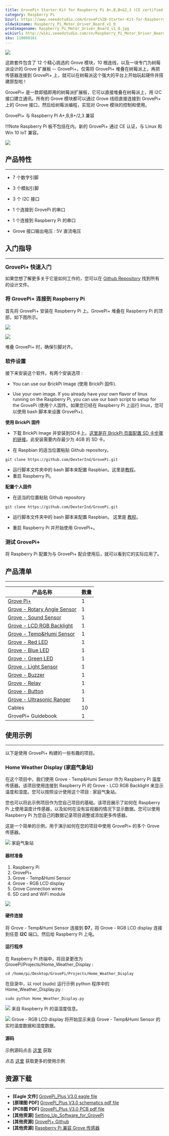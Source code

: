 ```yaml
---
title: GrovePi+ Starter Kit for Raspberry Pi A+,B,B+&2,3 (CE certified)
category: Raspberry Pi
bzurl: https://www.seeedstudio.com/GrovePi%2B-Starter-Kit-for-Raspberry-Pi-A%2B%2CB%2CB%2B%262%2C3-(CE-certified)-p-2572.html
oldwikiname: Raspberry_Pi_Motor_Driver_Board_v1_0
prodimagename: Raspberry_Pi_Motor_Driver_Board_v1_0.jpg
wikiurl: http://wiki.seeedstudio.com/cn/Raspberry_Pi_Motor_Driver_Board_v1_0
sku: 110060161
---
```


![](https://github.com/SeeedDocument/GrovePi-Starter-Kit-for-Raspberry-Pi-A-B-B-2-3-CE-certified-/raw/master/img/1.jpg)

这款套件包含了 12 个精心挑选的 Grove 模块，10 根连线，以及一块专门为树莓派设计的 Grove 扩展板 -- GrovePi+。仅需将 GrovePi+ 堆叠在树莓派上，再把传感器连接到 GrovePi+ 上，就可以在树莓派这个强大的平台上开始玩起硬件并搭建原型啦 !

GrovePi+ 是一款即插即用的树莓派扩展板，它可以直接堆叠在树莓派上，用 I2C 接口建立通讯。所有的 Grove 模块都可以通过 Grove 线缆直接连接到 GrovePi+ 上的 Grove 接口，然后给树莓派编程，实现对 Grove 模块的控制和使用。


GrovePi+ 与 Raspberry Pi A+,B,B+/2,3 兼容

!!!Note
    Raspberry Pi 板不包括在内。新的 GrovePi+ 通过 CE 认证，与 Linux 和 Win 10 IoT 兼容。

[![](https://github.com/SeeedDocument/wiki_chinese/raw/master/docs/images/click_to_buy.PNG)](https://item.taobao.com/item.htm?spm=a1z38n.10677092.0.0.11891debBnV3Dd&id=45475491903)

## 产品特性
--------

*   7 个数字引脚

*   3 个模拟引脚

*   3 个 I2C 接口

*   1 个连接到 GrovePi 的串口

*   1 个连接到 Raspberry Pi 的串口

*   Grove 接口输出电压 : 5V 直流电压

##   入门指导
---------

**<big>GrovePi+ 快速入门</big>**

如果您想了解更多关于它是如何工作的，您可以在 [Github Repository](https://github.com/DexterInd/GrovePi) 找到所有的设计文件。

###   将 GrovePi+ 连接到 Raspberry Pi

首先将 GrovePi+ 安装在 Raspberry Pi 上。GrovePi+ 堆叠在 Raspberry Pi 的顶部，如下图所示。

![](https://github.com/SeeedDocument/GrovePi-Starter-Kit-for-Raspberry-Pi-A-B-B-2-3-CE-certified-/raw/master/img/2.jpg)

![](https://github.com/SeeedDocument/GrovePi-Starter-Kit-for-Raspberry-Pi-A-B-B-2-3-CE-certified-/raw/master/img/3.JPG)


堆叠 GrovePi+ 时，确保引脚对齐。


### 软件设置

接下来安装这个软件。有两个安装选项 :

*   You can use our BrickPi Image (使用 BrickPi 固件).

*   Use your own image.  If you already have your own flavor of linux running on the Raspberry Pi, you can use our bash script to setup for the GrovePi (使用个人固件。如果您已经在 Raspberry Pi 上运行 linux，您可以使用 bash 脚本来设置 GrovePi+).

**使用 BrickPi 固件**

*   下载 BrickPi Image 并安装到SD卡上。[这里是在 BrickPi 页面配置 SD 卡步骤的链接](http://www.dexterindustries.com/BrickPi/getting-started/pi-prep/)。此安装需要内存最少为 4GB 的 SD 卡。

*   在 Raspbian 的适当位置粘贴 Github repository。

```
git clone https://github.com/DexterInd/GrovePi.git
```

*   运行脚本文件夹中的 bash 脚本来配置 Raspbian。这里是[教程](http://www.dexterindustries.com/GrovePi/get-started-with-the-grovepi/setting-software/)。
*   重启 Raspberry Pi。

**配置个人固件**

*   在适当的位置粘贴 Github repository

```
git clone https://github.com/DexterInd/GrovePi.git
```

*   运行脚本文件夹中的 bash 脚本来配置 Raspbian。 这里是 [教程](http://www.dexterindustries.com/GrovePi/get-started-with-the-grovepi/setting-software/)。

*   重启 Raspberry Pi 并开始使用 GrovePi+。

###   测试 GrovePi+

将 Raspberry Pi 配置为与 GrovePi+ 配合使用后，就可以看到它的实际应用了。

## 产品清单
---------

| 产品名称                    | 数量 |
|-----------------------------|------|
| [Grove Pi+](http://wiki.seeedstudio.com/cn/GrovePi_plus)                   | 1    |
| [Grove - Rotary Angle Sensor](http://wiki.seeedstudio.com/cn/Grove-Rotary_Angle_Sensor/) | 1    |
| [Grove - Sound Sensor](http://wiki.seeedstudio.com/cn/Grove-Sound_Sensor/)        | 1    |
| [Grove - LCD RGB Backlight](http://wiki.seeedstudio.com/cn/Grove-LCD_RGB_Backlight/)   | 1    |
| [Grove - Temp&Humi Sensor](http://wiki.seeedstudio.com/cn/Grove-Temperature_and_Humidity_Sensor/)    | 1    |
| [Grove - Red LED](http://wiki.seeedstudio.com/cn/Grove-Red_LED/)             | 1    |
| [Grove - Blue LED](http://wiki.seeedstudio.com/cn/Grove-Red_LED/)            | 1    |
| [Grove - Green LED](http://wiki.seeedstudio.com/cn/Grove-Red_LED/)           | 1    |
| [Grove - Light Sensor](http://wiki.seeedstudio.com/cn/Grove-Light_Sensor/)        | 1    |
| [Grove - Buzzer](http://wiki.seeedstudio.com/cn/Grove-Buzzer/)              | 1    |
| [Grove - Relay](http://wiki.seeedstudio.com/cn/Grove-Relay/)               | 1    |
| [Grove - Button](http://wiki.seeedstudio.com/cn/Grove-Button/)              | 1    |
| [Grove - UItrasonic Ranger](http://wiki.seeedstudio.com/cn/Grove-Ultrasonic_Ranger/)   | 1    |
| Cables                      | 10   |
| GrovePi+ Guidebook          | 1    |

## 使用示例
---------
以下是使用 GrovePi+ 构建的一些有趣的项目。

###  Home Weather Display (家庭气象站)

在这个项目中，我们使用 Grove - Temp&Humi Sensor 作为 Raspberry Pi 温度传感器。该项目使用连接到 Raspberry Pi 的 Grove - LCD RGB Backlight 来显示温度和湿度。您可以按照设计使用这个项目 : 家庭气象站。

您也可以将此示例项目作为您自己项目的基础。该项目展示了如何在 Raspberry Pi 上使用温度计传感器，以及如何在没有监视器的情况下显示数据。您可以使用 Raspberry Pi 为您自己的数据记录项目调整或添加更多传感器。

这是一个简单的示例，用于演示如何在您的项目中使用 GrovePi+ 的多个 Grove 传感器。

![](https://github.com/SeeedDocument/GrovePi-Starter-Kit-for-Raspberry-Pi-A-B-B-2-3-CE-certified-/raw/master/img/4.jpg)
家庭气象站

####  器材准备

1.  Raspberry Pi
2.  GrovePi+
3.  Grove - Temp&Humi Sensor
4.  Grove - RGB LCD display
5.  Grove Connection wires
6.  SD card and WiFi module

![](https://github.com/SeeedDocument/GrovePi-Starter-Kit-for-Raspberry-Pi-A-B-B-2-3-CE-certified-/raw/master/img/5.jpg)

####  硬件连接

将 Grove - Temp&Humi Sensor 连接到 **D7**，将 Grove - RGB LCD display 连接到任意 **I2C** 端口。然后给 Raspberry Pi 上电。

#### 运行程序

在 Raspberry Pi 终端中，将目录更改为 GrovePi/Projects/Home_Weather_Display :

```
cd /home/pi/Desktop/GrovePi/Projects/Home_Weather_Display
```

在目录中，以 root (sudo) 运行示例 python 程序中的 Home_Weather_Display.py :

```
sudo python Home_Weather_Display.py
```

![](https://github.com/SeeedDocument/GrovePi-Starter-Kit-for-Raspberry-Pi-A-B-B-2-3-CE-certified-/raw/master/img/6.jpg)
来自 Raspberry Pi 的温湿度信息。

![](https://github.com/SeeedDocument/GrovePi-Starter-Kit-for-Raspberry-Pi-A-B-B-2-3-CE-certified-/raw/master/img/7.jpg)
Grove - RGB LCD display 将开始显示来自 Grove - Temp&Humi Sensor 的实时温度数据和湿度数据。

#### 源码

示例源码点击 [这里](https://github.com/DexterInd/GrovePi/blob/master/Projects/Home_Weather_Display/Home_Weather_Display.py) 获取

点击 [这里](https://www.dexterindustries.com/grovepi-tutorials-documentation/) 获取更多的使用示例

## 资源下载
---------
-   **[Eagle 文件]** [GrovePi_Plus V3.0 eagle file](https://github.com/SeeedDocument/GrovePi-Starter-Kit-for-Raspberry-Pi-A-B-B-2-3-CE-certified-/raw/master/res/GrovePi%2BEagle%20FIle.zip)
-   **[原理图 PDF]** [GrovePi_Plus V3.0 schematics pdf file](https://github.com/SeeedDocument/GrovePi-Starter-Kit-for-Raspberry-Pi-A-B-B-2-3-CE-certified-/raw/master/res/GrovePi%2B%20v3.0%20Sch.pdf)
-   **[PCB图 PDF]** [GrovePi_Plus V3.0 PCB pdf file](https://github.com/SeeedDocument/GrovePi-Starter-Kit-for-Raspberry-Pi-A-B-B-2-3-CE-certified-/raw/master/res/GrovePi%2B%20v3.0%20PCB.pdf)
-   **[其他资源]** [Setting_Up_Software_for_GrovePi](https://github.com/SeeedDocument/GrovePi-Starter-Kit-for-Raspberry-Pi-A-B-B-2-3-CE-certified-/raw/master/res/Setting_Up_Software_for_GrovePi.pdf)
-   **[其他资源]** [GrovePi+ Github](https://github.com/DexterInd/GrovePi.git)
-   **[其他资源]** [Raspberry Pi 兼容 Grove 传感器](https://www.dexterindustries.com/GrovePi/supported-sensors/?PageSpeed=noscript)


<!-- This Markdown file was created from http://www.seeedstudio.com/wiki/Raspberry_Pi_Motor_Driver_Board_v1.0 -->
